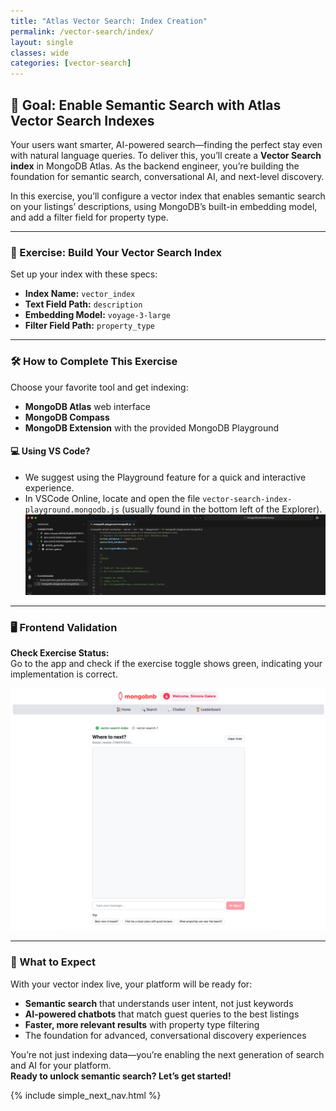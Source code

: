 ```yaml
---
title: "Atlas Vector Search: Index Creation"
permalink: /vector-search/index/
layout: single
classes: wide
categories: [vector-search]
---
```


## 🚀 Goal: Enable Semantic Search with Atlas Vector Search Indexes

Your users want smarter, AI-powered search—finding the perfect stay even with natural language queries. To deliver this, you’ll create a **Vector Search index** in MongoDB Atlas. As the backend engineer, you’re building the foundation for semantic search, conversational AI, and next-level discovery.

In this exercise, you’ll configure a vector index that enables semantic search on your listings’ descriptions, using MongoDB’s built-in embedding model, and add a filter field for property type.

---

### 🧩 Exercise: Build Your Vector Search Index

Set up your index with these specs:

- **Index Name:** `vector_index`
- **Text Field Path:** `description`
- **Embedding Model:** `voyage-3-large`
- **Filter Field Path:** `property_type`

---

### 🛠️ How to Complete This Exercise

Choose your favorite tool and get indexing:
- **MongoDB Atlas** web interface
- **MongoDB Compass**
- **MongoDB Extension** with the provided MongoDB Playground

#### 💻 **Using VS Code?**
- We suggest using the Playground feature for a quick and interactive experience.
- In VSCode Online, locate and open the file `vector-search-index-playground.mongodb.js` (usually found in the bottom left of the Explorer).
  ![MongoDB Playground](../../assets/images/playground.png)

---

### 🖥️ Frontend Validation

**Check Exercise Status:**  
Go to the app and check if the exercise toggle shows green, indicating your implementation is correct.

![vector-search-index](../../assets/images/vector-search-index.png)

---

### 🚦 What to Expect

With your vector index live, your platform will be ready for:
- **Semantic search** that understands user intent, not just keywords
- **AI-powered chatbots** that match guest queries to the best listings
- **Faster, more relevant results** with property type filtering
- The foundation for advanced, conversational discovery experiences

You’re not just indexing data—you’re enabling the next generation of search and AI for your platform.  
**Ready to unlock semantic search? Let’s get started!**

{% include simple_next_nav.html %}
